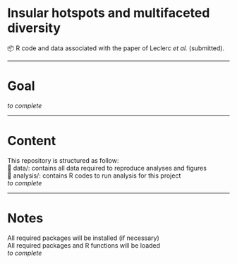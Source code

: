 # Insular hotspots and multifaceted diversity
📦 R code and data associated with the paper of Leclerc *et al.* (submitted).

---
# Goal
*to complete*

---
# Content
This repository is structured as follow:  
📁 data/: contains all data required to reproduce analyses and figures  
📁 analysis/: contains R codes to run analysis for this project  
*to complete*

---
# Notes
All required packages will be installed (if necessary)  
All required packages and R functions will be loaded  
*to complete*
